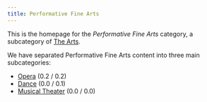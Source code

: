 ```yaml
---
title: Performative Fine Arts
---
```


This is the homepage for the *Performative Fine Arts* category, a subcategory of [The Arts](../index.html).

We have separated Performative Fine Arts content into three main subcategories:

- [Opera](opera/index.html) (0.2 / 0.2)
- [Dance](dance/index.html) (0.0 / 0.1)
- [Musical Theater](musical-theater/index.html) (0.0 / 0.0)
